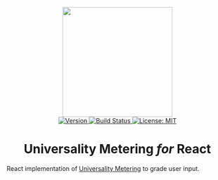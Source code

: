 <p align="center">
    <img src="https://raw.githubusercontent.com/plurid/universality-metering-react/master/about/docs/identity/universality-metering-logo.png" width="250px">
    <br />
    <a target="_blank" href="https://www.npmjs.com/package/universality-metering-react">
        <img src="https://img.shields.io/npm/v/universality-metering-react.svg?logo=npm&colorB=1380C3&style=for-the-badge" alt="Version">
    </a>
    <a target="_blank" href="https://travis-ci.org/plurid/universality-metering-react">
        <img src="https://img.shields.io/travis/plurid/universality-metering-react.svg?logo=travis&colorB=1380C3&style=for-the-badge" alt="Build Status">
    </a>
    <a target="_blank" href="https://github.com/plurid/universality-metering-react/blob/master/LICENSE">
        <img src="https://img.shields.io/badge/license-MIT-blue.svg?colorB=1380C3&style=for-the-badge" alt="License: MIT">
    </a>
</p>



<h1 align="center">
    Universality Metering <i>for</i> React
</h1>


React implementation of [Universality Metering](https://github.com/plurid/universality-metering-html) to grade user input.
